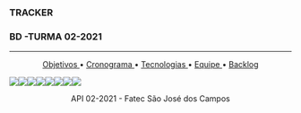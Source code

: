   <h3 align=> TRACKER </h3>
   <h3 align=>  BD -TURMA 02-2021 </h3>
   
 <hr>
<p align="center">
  <a href ="#pushpin-objetivos"> Objetivos </a>  • 
  <a href ="#cronograma"> Cronograma </a>  • 
  <a href ="#tecnologias-utilizadas"> Tecnologias </a>  •
  <a href ="#equipe"> Equipe </a>   •
  <a href ="#backlog-total"> Backlog </a>  
 
</p>

<img src="https://user-images.githubusercontent.com/88864112/143785694-09c566e8-8911-4b14-8231-77199dcd8079.jpg" /><img src="https://user-images.githubusercontent.com/88864112/143785652-d58cdab1-3dce-44d1-af44-e675bd6201e8.jpg"  /><img src="https://user-images.githubusercontent.com/88864112/143785653-3e8d08fc-1eb1-4360-885b-d2213be2e8ab.jpg" /><img src="https://user-images.githubusercontent.com/88864112/143785656-c939566a-0cb0-4c35-bc85-314f9e60bd35.jpg" /><img src="https://user-images.githubusercontent.com/88864112/143785712-f0c7fd0c-30ac-419a-bcfc-979cf1ad3275.jpg" /><img src="https://user-images.githubusercontent.com/88864112/143785691-c26da698-1a42-4638-8a85-9a6046a7e22d.jpg"  /><img src="https://user-images.githubusercontent.com/88864112/143785645-61ecb20c-0077-46e4-a29d-48130bde76a1.jpg" /><img src="https://user-images.githubusercontent.com/88864112/143786132-3e864e68-39c0-4a9f-9544-0f1dfe8a0bd1.png"   /></h1>
 <div align="center"> API 02-2021 - Fatec São José dos Campos
